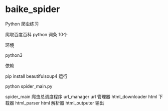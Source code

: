 # baike_spider
Python 爬虫练习

爬取百度百科 python 词条 10个

环境

python3

依赖

pip install beautifulsoup4
运行

python spider_main.py

spider_main 爬虫总调度程序
url_manager url 管理器
html_downloader html 下载器
html_parser html 解析器
html_outputer 输出
